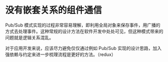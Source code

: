# 没有嵌套关系的组件通信
Pub/Sub 模式实现的过程非常容易理解，即利用全局对象来保存事件，用广播的方式去处理事件。这种常规的设计方法在软件开发中处处可见，但这种模式带来的问题就是逻辑关系混乱。

对于应用开发来说，应该尽力避免仅仅通过例如 Pub/Sub 实现的设计思路，加入强依赖与约定来进一步梳理流程是更好的方法。（redux）